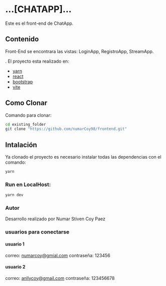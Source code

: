 # ...[CHATAPP]...

Este es el front-end de ChatApp.

## Contenido

Front-End se encontrara las vistas:
    LoginApp,
    RegistroApp,
    StreamApp.
    
.
El proyecto esta realizado en:

- [yarn](https://nodejs.org/es/)
- [react](https://react.dev/)
- [bootstrap](https://getbootstrap.com/)
- [vite](https://vitejs.dev/)

## Como Clonar

Comando para clonar:

```bash
cd existing_folder
git clone "https://github.com/numarCoy98/frontend.git"

```

## Intalación

Ya clonado el proyecto es necesario instalar todas las dependencias con el comando:

```bash
yarn
```

### Run en LocalHost:

```bash
yarn dev
```

### Autor

Desarrollo realizado por Numar Stiven Coy Paez 


### usuarios para conectarse

#### usuario 1
correo: numarcoy@gmial.com
contraseña: 123456


#### usuario 2
correo: anllycoy@gmail.com
contraseña: 123456678

